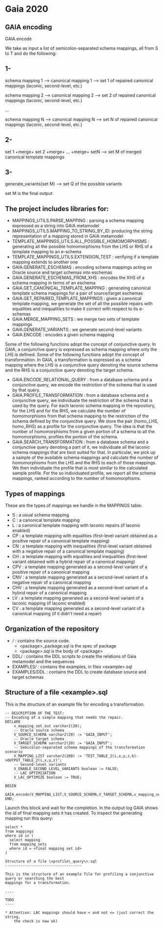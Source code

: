 Gaia 2020
=========


GAIA encoding
-------------

GAIA.encode

We take as input a list of semicolon-separated schema mappings, all from S to T and do the following:

1-
--
schema mapping 1 --> canonical mapping 1 --> set 1 of repaired canonical mappings (laconic, second-level, etc.)

schema mapping 2 --> canonical mapping 2 --> set 2 of repaired canonical mappings (laconic, second-level, etc.)

...

schema mapping N --> canonical mapping N --> set N of repaired canonical mappings (laconic, second-level, etc.)


2-
--

set 1 +merge+ set 2 +merge+ ... +merge+ setN --> set M of merged canonical template mappings

3-
--

generate_variants(set M) --> set Q of the possible variants 

set M is the final output

The project includes libraries for:
-----------------------------------

  - MAPPINGS\_UTILS.PARSE_MAPPING : parsing a schema mapping expressed as a string into GAIA metamodel
  - MAPPINGS\_UTILS.MAPPING\_TO\_STRING\_BY\_ID: producing the string representation of a mapping stored in GAIA metamodel
  - TEMPLATE\_MAPPINGS\_UTILS.ALL\_POSSIBLE\_HOMOMORPHISMS : generating all the possible homomorphisms from the LHS or RHS of a template mapping to an e-schema
  - TEMPLATE\_MAPPINGS\_UTILS.EXTENSION\_TEST : verifying if a template mapping extends to another one
  - GAIA.GENERATE\_ESCHEMAS : encoding schema mappings acting on Oracle source and target schemas into eschemas
  - GAIA.GENERATE\_ESCHEMAS\_FROM\_XHS : encodes the XHS of a schema mapping in terms of an eschema
  - GAIA.GET\_CANONICAL\_TEMPLATE_MAPPING : generating canonical template schema mappings for a pair of source/target eschemas
  - GAIA.GET\_REPAIRED\_TEMPLATE\_MAPPINGS : given a canonical template mapping, we generate the set of all the possible repairs with equalities and inequalities to make it correct with respect to its e-schemas
  - GAIA.MERGE\_MAPPING\_SETS : we merge two sets of template mappings
  - GAIA.GENERATE\_VARIANTS : we generate second-level variants
  - GAIA.ENCODE : encodes a given schema mapping

Some of the following functions adopt the concept of conjunctive query. In GAIA, a conjunctive query is expressed as schema mapping where
only the LHS is defined.
Some of the following functions adopt the concept of transformation. In GAIA, a transformation is expressed as a schema mapping where the LHS is a conjunctive query denoting the source schema and the RHS is a conjunctive query denoting the target schema.

  - GAIA.ENCODE\_RELATIONAL\_QUERY : from a database schema and a conjunctive query, we encode the restriction of the schema that is used by that query. 
  - GAIA.PROFILE\_TRANSFORMATION : from a database schema and a conjunctive query, we individuate the restriction of the schema that is used by the query. For each laconic schema mapping in the repository, for the LHS and for the RHS, we calculate the number of homomorphisms from that schema mapping to the restriction of the schema defined by the conjunctive query. We store the pair (homo\_LHS, homo\_RHS) as a profile for the conjunctive query. The idea is that the number of homomorphisms from a given portion of a schema to all the homomorphisms, profiles the portion of the schema.
  - GAIA.SEARCH\_TRANSFORMATION : from a database schema and a conjunctive query denoting a part of it, we individuate all the laconic schema mappings that are best suited for that. In particular, we pick up a sample of the available schema mappings and calculate the number of homomorphisms from the LHS and the RHS to each of those mappings. We then individuate the profile that is most similar to the calculated sample profile. For the so individuated profile, we report all the schema mappings, ranked according to the number of homomorphisms. 

Types of mappings
-----------------

These are the types of mappings we handle in the MAPPINGS table:

- S : a usual schema mapping
- C : a canonical template mapping
- L : a canonical template mapping with laconic repairs (if laconic enabled)
- CP : a template mapping with equalities (first-level variant obtained as a positive repair of a canonical template mapping)
- CN : a template mapping with inequalities (first-level variant obtained with a negative repair of a canonical template mapping)
- CH : a template mapping with equalities and inequalities (first-level variant obtained with a hybrid repair of a canonical mapping)
- CPV : a template mapping generated as a second-level variant of a positive repair of a canonical mapping
- CNV : a template mapping generated as a second-level variant of a negative repair of a canonical mapping
- CHV : a template mapping generated as a second-level variant of a hybrid repair of a canonical mapping
- LV : a template mapping generated as a second-level variant of a laconic mapping (if laconic enabled)
- CV : a template mapping generated as a second-level variant of a canonical mapping (if it didn't need a repair)

Organization of the repository
-------------------------------

  - / : contains the source code.
    - \<package\>_package.sql is the spec of package <package>
    - \<package\>.sql is the body of \<package\>
  - DDL/ : contains the DDL scripts to create the relations of Gaia metamodel and the sequences
  - EXAMPLES/ : contains the examples, in files \<example\>.sql
  - EXAMPLES/DDL : contains the DDL to create database source and target schemas

Structure of a file \<example\>.sql
-----------------------------------

This is the structure of an example file for encoding a transformation.

```
-- DESCRIPTION OF THE TEST:
-- Encoding of a simple mapping that needs the repair.
DECLARE
    v_mapping_set_out varchar2(20);
    -- Oracle source schema
    V_SOURCE_SCHEMA varchar2(20) := 'GAIA_INPUT';
    -- Oracle target schema
    V_TARGET_SCHEMA varchar2(20) := 'GAIA_INPUT';
    -- Semicolon-separated schema mappings of the transformation scenario
    V_MAPPING_LIST varchar2(200) := 'TEST_TABLE_2(i,x,y,z,k)->OUTPUT_TABLE_2(i,x,y,z)';
    -- Second-level variants
    V_ENABLE_SECOND_LEVEL_VARIANTS boolean := FALSE;
    -- LAC OPTIMIZATION
    V_LAC_OPTIMIZE boolean := TRUE;
    
BEGIN
    GAIA.encode(V_MAPPING_LIST,V_SOURCE_SCHEMA,V_TARGET_SCHEMA,v_mapping_set_out,V_ENABLE_SECOND_LEVEL_VARIANTS,V_LAC_OPTIMIZE);
END;
```

Launch this block and wait for the completion.
In the output log GAIA shows the id of final mapping sets it has created.
To inspect the generating mapping run this query:

```
select *
from mappings
where id in (
  select mapping
  from mapping_sets
  where id = <final mapping set id>
)

Structure of a file \<profile\_query\>.sql
-----------------------------------

This is the structure of an example file for profiling a conjunctive query or searching the best
mappings for a transformation.

....

TODO
----

* Attention: LAC mappings should have < and not <= (just correct the string,
	the check is now ok)
